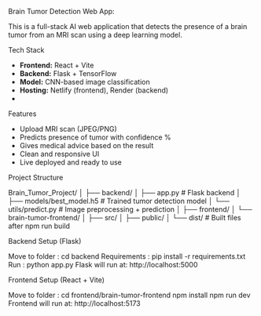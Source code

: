  Brain Tumor Detection Web App:
 
This is a full-stack AI web application that detects the presence of a brain tumor from an MRI scan using a deep learning model.

Tech Stack

- **Frontend:** React + Vite
- **Backend:** Flask + TensorFlow
- **Model:** CNN-based image classification
- **Hosting:** Netlify (frontend), Render (backend)
- 
Features

- Upload MRI scan (JPEG/PNG)
- Predicts presence of tumor with confidence %
- Gives medical advice based on the result
- Clean and responsive UI
- Live deployed and ready to use

Project Structure

Brain_Tumor_Project/
│
├── backend/
│ ├── app.py # Flask backend
│ ├── models/best_model.h5 # Trained tumor detection model
│ └── utils/predict.py # Image preprocessing + prediction
│
├── frontend/
│ └── brain-tumor-frontend/
│ ├── src/
│ ├── public/
│ └── dist/ # Built files after npm run build

Backend Setup (Flask)

Move to folder : cd backend
Requirements : pip install -r requirements.txt
Run : python app.py
Flask will run at: http://localhost:5000

 Frontend Setup (React + Vite)

Move to folder : cd frontend/brain-tumor-frontend
npm install
npm run dev
Frontend will run at: http://localhost:5173

